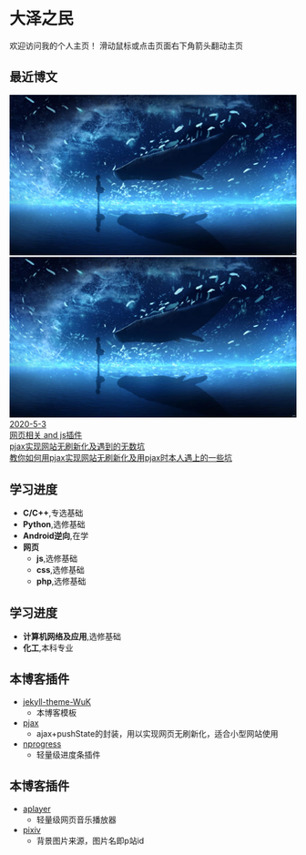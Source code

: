 # 大泽之民

欢迎访问我的个人主页！
滑动鼠标或点击页面右下角箭头翻动主页

<!-- slide -->

## 最近博文

<div class='card first' onmouseover='change(0);' onmouseout='back(0);'>
	<div class='card_background'><img src='/assets/pixiv/81497784.jpg'></div>
	<div class='card_meta'><div class='card_photo'><img src='/assets/pixiv/81497784.jpg' alt='pjax实现网站无刷新化及遇到的无数坑'></div></div>
	<div class='card_content'>
		<span class='card_code card_info'>
			<div class='card_date'>
				<i class="fas fa-calendar-day fa-fw"></i>
				<span><a href='https://keisawaakira.github.io/archive/'> 2020-5-3 </a></span>
			</div>
			<div class='card_view'>
				<i class="fas fa-tag fa-fw"></i>
				<span><a href='https://keisawaakira.github.io/tags/'> 网页相关 and js插件 </a></span>
			</div>
		</span>
		<a href='https://keisawaakira.github.io/_posts/2020-05-03-pjax/'>
			<div class='card_title'>pjax实现网站无刷新化及遇到的无数坑</div>
			<div class='card_text'>教你如何用pjax实现网站无刷新化及用pjax时本人遇上的一些坑</div>
		</a>
	</div>
</div>

<!-- slide vertical=true -->

## 学习进度

- **C/C++**,专选基础
- **Python**,选修基础
- **Android逆向**,在学
- **网页**
  - **js**,选修基础
  - **css**,选修基础
  - **php**,选修基础

<!-- slide -->

## 学习进度

- **计算机网络及应用**,选修基础
- **化工**,本科专业

<!-- slide vertical=true -->

## 本博客插件

- [jekyll-theme-WuK](https://jekyll-theme-WuK.wu-kan.cn/)
  - 本博客模板
- [pjax](https://github.com/welefen/pjax)
  - ajax+pushState的封装，用以实现网页无刷新化，适合小型网站使用
- [nprogress](https://github.com/rstacruz/nprogress)
  - 轻量级进度条插件

<!-- slide -->

## 本博客插件

- [aplayer](https://github.com/MoePlayer/APlayer)
  - 轻量级网页音乐播放器
- [pixiv](https://www.pixiv.net/)
  - 背景图片来源，图片名即p站id